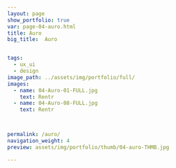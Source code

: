 ```yaml
---
layout: page
show_portfolio: true
var: page-04-auro.html
title: Auro
big_title:  Auro


tags:
  - ux_ui
  - design
image_path: ../assets/img/portfolio/full/
images:
  - name: 04-Auro-01-FULL.jpg
    text: Rentr
  - name: 04-Auro-08-FULL.jpg
    text: Rentr



permalink: /auro/
navigation_weight: 4
preview: assets/img/portfolio/thumb/04-auro-THMB.jpg

---
```


